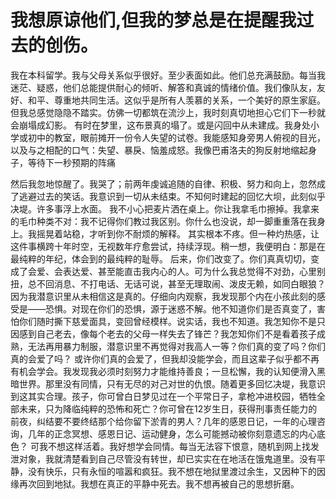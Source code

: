# 我想原谅他们,但我的梦总是在提醒我过去的创伤。

我在本科留学。我与父母关系似乎很好。至少表面如此。他们总充满鼓励。每当我迷茫、疑惑，他们总能提供耐心的倾听、解答和真诚的情绪价值。我们像队友，友好、和平、尊重地共同生活。这似乎是所有人羡慕的关系，一个美好的原生家庭。
但我总感觉隐隐不踏实。仿佛一切都筑在流沙上，我时刻真切地担心它们下一秒就会崩塌成幻影。
有时在梦里，这布景真的塌了。或是闪回中从未建成。我身处小学或初中的教室，眼前摊开一份令人失望的试卷。我能感知身旁男人俯视的目光，以及与之相配的口气：失望、暴戾、恼羞成怒。我像巴甫洛夫的狗反射地缩起身子，等待下一秒预期的阵痛

然后我忽地惊醒了。我哭了；前两年虔诚追随的自律、积极、努力和向上，忽然成了逃避过去的笑话。我意识到一切从未结束。不知何时建起的回忆大坝，此刻似乎决堤。许多事浮上水面。
我不小心把麦片洒在桌上。你让我拿毛巾擦掉。我拿来的毛巾种类不对：我不记得你们教过我区别。你什么也没说，却一脚重重落在我身上。我摇晃着站稳，才听到你不耐烦的解释。
其实根本不疼。但一种灼热感，让这件事横跨十年时空，无视数年疗愈尝试，持续浮现。稍一想，我便明白：那是在最纯粹的年纪，体会到的最纯粹的耻辱。
后来，你们改变了。你们真真切切，变成了会爱、会表达爱、甚至能直击我内心的人。可为什么我总觉得不对劲，心里别扭，总不回消息、不打电话、无话可说，甚至无理取闹、泼皮无赖，如同白眼狼？
因为我潜意识里从未相信这是真的。仔细向内观察，我发现那个内在小孩此刻的感受是——恐惧。对现在你们的恐惧，源于迷惑不解。他不知道你们是否真变了，害怕你们随时撕下慈爱面具，变回曾经模样。说实话，我也不知道。我怎知你不是只因感到自己老去，像每个老去的父母一样失去了锋芒？我怎知你们不是看着孩子成熟，无法再用暴力制服，潜意识里不再觉得对我高人一等？你们真的变了吗？你们真的会爱了吗？
或许你们真的会爱了，但我却没能学会，而且这辈子似乎都不再有机会学会。我发现我必须时刻努力才能维持善良；一旦松懈，我的认知便滑入黑暗世界。那里没有同情，只有无尽的对己对世的仇恨。随着更多回忆决堤，我意识到这其实合理。孩子，你可曾白日梦见过在一个平常日子，拿枪冲进校园，牺牲全部未来，只为降临纯粹的恐怖和死亡？你可曾在12岁生日，获得刑事责任能力的前夜，纠结要不要终结那个给你留下淤青的男人？几年的感恩日记，一年的心理咨询，几年的正念冥想、感恩日记、运动健身，怎么可能撼动被你刻意遗忘的内心底色？
可我不想这样活着。我好想学会同情。每当无法容下恨意，随机到网上找发泄对象，我就清楚看到自己尽管没有转世，却已实实在在地活在饿鬼道里。没有平静，没有快乐，只有永恒的喧嚣和疯狂。我不想在地狱里渡过余生，又因种下的因缘再次回到地狱。我想在真正的平静中死去。我不想再被自己的思想折磨。
